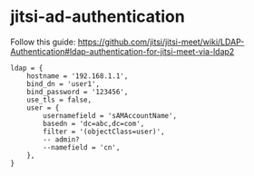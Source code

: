 # jitsi-ad-authentication
Follow this guide: https://github.com/jitsi/jitsi-meet/wiki/LDAP-Authentication#ldap-authentication-for-jitsi-meet-via-ldap2

    ldap = {
        hostname = '192.168.1.1',
        bind_dn = 'user1',
        bind_password = '123456',
        use_tls = false,
        user = {
            usernamefield = 'sAMAccountName',
            basedn = 'dc=abc,dc=com',
            filter = '(objectClass=user)',
            -- admin?
            --namefield = 'cn',
        },
    }

